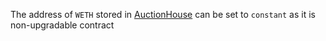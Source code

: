 The address of `WETH` stored in [AuctionHouse](https://github.com/code-423n4/2023-12-revolutionprotocol/blob/d42cc62b873a1b2b44f57310f9d4bbfdd875e8d6/packages/revolution/src/AuctionHouse.sol#L54) can be set to `constant` as it is non-upgradable contract